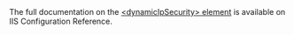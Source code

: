 <div class="alert alert-info">
The full documentation on the <a href="http://www.iis.net/configreference/system.webserver/security/dynamicipsecurity">&lt;dynamicIpSecurity&gt; element</a> is available on IIS Configuration Reference.
</div>
